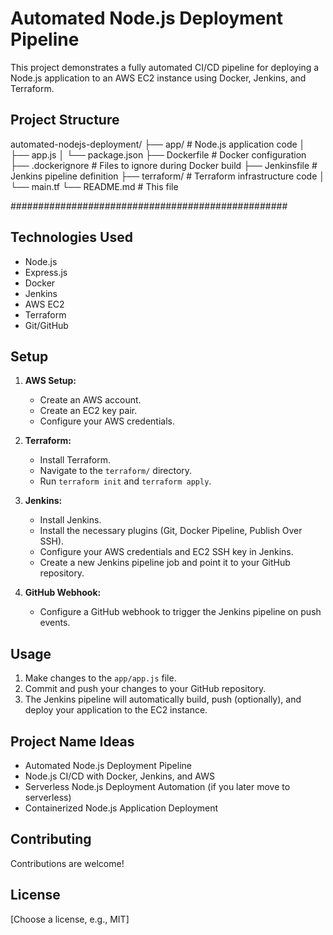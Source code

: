 # Automated Node.js Deployment Pipeline

This project demonstrates a fully automated CI/CD pipeline for deploying a Node.js application to an AWS EC2 instance using Docker, Jenkins, and Terraform.




## Project Structure

automated-nodejs-deployment/
├── app/          # Node.js application code
│   ├── app.js
│   └── package.json
├── Dockerfile    # Docker configuration
├── .dockerignore # Files to ignore during Docker build
├── Jenkinsfile   # Jenkins pipeline definition
├── terraform/    # Terraform infrastructure code
│   └── main.tf
└── README.md     # This file

##################################################


## Technologies Used

*   Node.js
*   Express.js
*   Docker
*   Jenkins
*   AWS EC2
*   Terraform
*   Git/GitHub

## Setup

1.  **AWS Setup:**
    *   Create an AWS account.
    *   Create an EC2 key pair.
    *   Configure your AWS credentials.

2.  **Terraform:**
    *   Install Terraform.
    *   Navigate to the `terraform/` directory.
    *   Run `terraform init` and `terraform apply`.

3.  **Jenkins:**
    *   Install Jenkins.
    *   Install the necessary plugins (Git, Docker Pipeline, Publish Over SSH).
    *   Configure your AWS credentials and EC2 SSH key in Jenkins.
    *   Create a new Jenkins pipeline job and point it to your GitHub repository.

4.  **GitHub Webhook:**
    *   Configure a GitHub webhook to trigger the Jenkins pipeline on push events.

## Usage

1.  Make changes to the `app/app.js` file.
2.  Commit and push your changes to your GitHub repository.
3.  The Jenkins pipeline will automatically build, push (optionally), and deploy your application to the EC2 instance.

## Project Name Ideas

*   Automated Node.js Deployment Pipeline
*   Node.js CI/CD with Docker, Jenkins, and AWS
*   Serverless Node.js Deployment Automation (if you later move to serverless)
*   Containerized Node.js Application Deployment

## Contributing

Contributions are welcome!

## License

[Choose a license, e.g., MIT]
